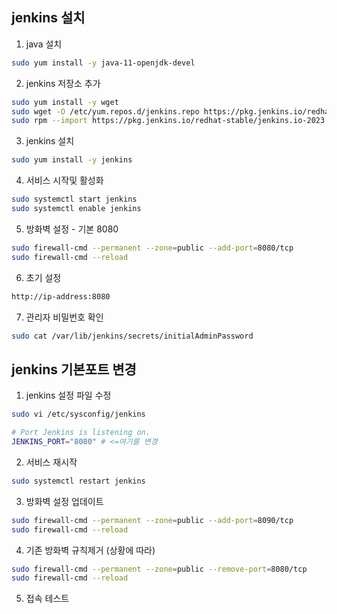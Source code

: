 ## jenkins 설치
1. java 설치
```bash
sudo yum install -y java-11-openjdk-devel
```
2. jenkins 저장소 추가
```bash
sudo yum install -y wget
sudo wget -O /etc/yum.repos.d/jenkins.repo https://pkg.jenkins.io/redhat-stable/jenkins.repo
sudo rpm --import https://pkg.jenkins.io/redhat-stable/jenkins.io-2023.key
```
3. jenkins 설치
```bash
sudo yum install -y jenkins
```
4. 서비스 시작및 활성화
```bash
sudo systemctl start jenkins
sudo systemctl enable jenkins
```
5. 방화벽 설정 - 기본 8080
```bash
sudo firewall-cmd --permanent --zone=public --add-port=8080/tcp
sudo firewall-cmd --reload
```
6. 초기 설정
```bash
http://ip-address:8080
```
7. 관리자 비밀번호 확인
```bash
sudo cat /var/lib/jenkins/secrets/initialAdminPassword
```
## jenkins 기본포트 변경
1. jenkins 설정 파일 수정
```bash
sudo vi /etc/sysconfig/jenkins
```
```bash
# Port Jenkins is listening on.
JENKINS_PORT="8080" # <=여기를 변경
```
2. 서비스 재시작
```bash
sudo systemctl restart jenkins
```
3. 방화벽 설정 업데이트
```bash
sudo firewall-cmd --permanent --zone=public --add-port=8090/tcp
sudo firewall-cmd --reload
```
4. 기존 방화벽 규칙제거 (상황에 따라)
```bash
sudo firewall-cmd --permanent --zone=public --remove-port=8080/tcp
sudo firewall-cmd --reload
```
5. 접속 테스트
